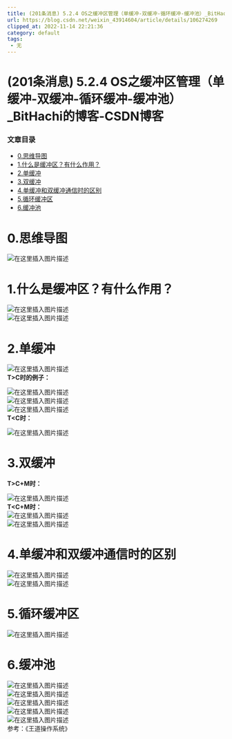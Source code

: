 ```yaml
---
title: (201条消息) 5.2.4 OS之缓冲区管理（单缓冲-双缓冲-循环缓冲-缓冲池）_BitHachi的博客-CSDN博客
url: https://blog.csdn.net/weixin_43914604/article/details/106274269
clipped_at: 2022-11-14 22:21:36
category: default
tags: 
 - 无
---
```



# (201条消息) 5.2.4 OS之缓冲区管理（单缓冲-双缓冲-循环缓冲-缓冲池）_BitHachi的博客-CSDN博客

### 文章目录

*   [0.思维导图](#0_1)
*   [1.什么是缓冲区？有什么作用？](#1_3)
*   [2.单缓冲](#2_6)
*   [3.双缓冲](#3_17)
*   [4.单缓冲和双缓冲通信时的区别](#4_24)
*   [5.循环缓冲区](#5_27)
*   [6.缓冲池](#6_29)

# 0.思维导图

![在这里插入图片描述](assets/1668435696-b4709d41cc4822d9cab226c1f7ccf6d3.png)

# 1.什么是缓冲区？有什么作用？

![在这里插入图片描述](assets/1668435696-c5508a331c0eb73cbffbf801d6468dab.png)  
![在这里插入图片描述](assets/1668435696-ca91960feae475701f5465bf76da75cb.png)

# 2.单缓冲

![在这里插入图片描述](assets/1668435696-364bcf5184046f5a3328c0f9d7228202.png)  
**T>C时的例子：**

![在这里插入图片描述](assets/1668435696-77e8c7503380683c44714e02761d18ce.png)  
![在这里插入图片描述](assets/1668435696-286bf4b448aef52d9471f24901c04282.png)  
![在这里插入图片描述](assets/1668435696-7084894d185e929d3acbefc973473c4b.png)  
**T<C时：**

![在这里插入图片描述](assets/1668435696-e6d0ff4f2a3abca1bf66746ef297576c.png)

# 3.双缓冲

**T>C+M时：**

![在这里插入图片描述](assets/1668435696-421769e3229f91390cd114c9d658bf21.png)  
**T<C+M时：**  
![在这里插入图片描述](assets/1668435696-f8d2974ef0970f8e0f30294baa3e7cbe.png)  
![在这里插入图片描述](assets/1668435696-5d2a24fd2ac4a1e7835a8cc555a2ec60.png)

# 4.单缓冲和双缓冲通信时的区别

![在这里插入图片描述](assets/1668435696-5bd5ba95db33fc6df8afa280183b0a79.png)  
![在这里插入图片描述](assets/1668435696-8103545ec4042918db8b296b288b0db1.png)

# 5.循环缓冲区

![在这里插入图片描述](assets/1668435696-e1983e0188d7b2b6d43f62509f89d666.png)

# 6.缓冲池

![在这里插入图片描述](assets/1668435696-1e87c914a8a4e345176c80d0811e5352.png)  
![在这里插入图片描述](assets/1668435696-e8b8f4292c69932ed254b18f2dd29472.png)  
![在这里插入图片描述](assets/1668435696-3448a3dd04e012d6275837fe7a50a00b.png)  
![在这里插入图片描述](assets/1668435696-db976ff579ebc9a78909efa92e17caa8.png)  
![在这里插入图片描述](assets/1668435696-9cf9720611c0b1d513b4ed8b96a14b92.png)  
参考：《王道操作系统》